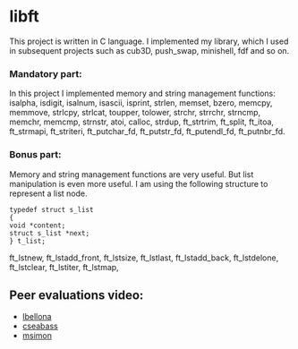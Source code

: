 # libft

This project is written in C language. I implemented my library, which I used in subsequent projects such as cub3D, push_swap, minishell, fdf and so on.

### Mandatory part:

In this project I implemented memory and string management functions: isalpha, isdigit, isalnum, isascii, isprint, strlen, memset, bzero, memcpy, memmove, strlcpy, strlcat, toupper, tolower, strchr, strrchr, strncmp, memchr, memcmp, strnstr, atoi, calloc, strdup, 
ft_strtrim, ft_split, ft_itoa, ft_strmapi, ft_striteri, ft_putchar_fd, ft_putstr_fd, ft_putendl_fd, ft_putnbr_fd.

### Bonus part:

Memory and string management functions are very useful. But list manipulation is even more useful.
I am using the following structure to represent a list node.

```
typedef struct s_list
{
void *content;
struct s_list *next;
} t_list;
```

ft_lstnew, ft_lstadd_front, ft_lstsize, ft_lstlast, ft_lstadd_back, ft_lstdelone, ft_lstclear, ft_lstiter, ft_lstmap, 

## Peer evaluations video:
 - [lbellona](https://disk.yandex.ru/d/ErLayepS1f2e7A)
 - [cseabass](https://cloud.mail.ru/public/8QCi/u1nH5jje6)
 - [msimon](https://disk.yandex.ru/i/1q7VQIJhotAqOg)
